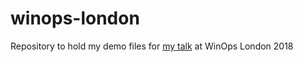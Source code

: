 # winops-london
Repository to hold my demo files for [my talk](https://www.winops.org/london/agenda/bluegreen.php) at WinOps London 2018
